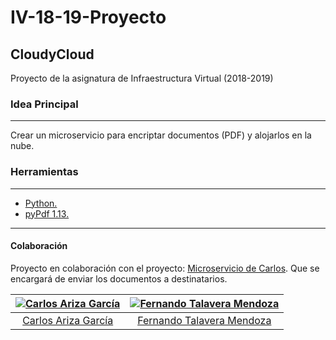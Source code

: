 # IV-18-19-Proyecto

## CloudyCloud

Proyecto de la asignatura de Infraestructura Virtual (2018-2019)

### Idea Principal

---

Crear un microservicio para encriptar documentos (PDF) y alojarlos en la nube.

### Herramientas

---

* [Python.](https://www.python.org)
* [pyPdf 1.13.](https://pypi.org/project/pyPdf/)

---

#### Colaboración

Proyecto en colaboración con el proyecto: [Microservicio de Carlos](https://github.com/AGCarlos/IV_1819_Proyecto). Que se encargará de enviar los documentos a destinatarios.

| [![Carlos Ariza García](https://github.com/AGCarlos.png?size=100)](https://github.com/AGCarlos) | [![Fernando Talavera Mendoza](https://github.com/Thejokeri.png?size=100)](https://github.com/Thejokeri) |
| :---: | :---: |
| [Carlos Ariza García](https://github.com/AGCarlos) | [Fernando Talavera Mendoza](https://github.com/Thejokeri) |
